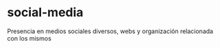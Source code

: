 social-media
============

Presencia en medios sociales diversos, webs y organización relacionada con los mismos